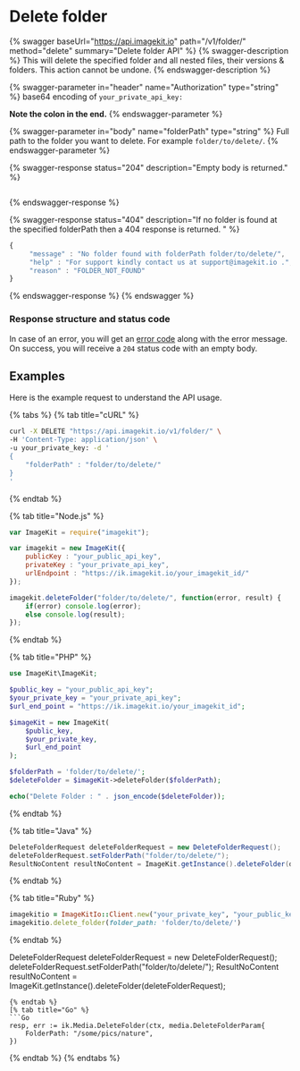 # Delete folder

{% swagger baseUrl="https://api.imagekit.io" path="/v1/folder/" method="delete" summary="Delete folder API" %}
{% swagger-description %}
This will delete the specified folder and all nested files, their versions & folders. This action cannot be undone.
{% endswagger-description %}

{% swagger-parameter in="header" name="Authorization" type="string" %}
base64 encoding of `your_private_api_key:`

**Note the colon in the end.**
{% endswagger-parameter %}

{% swagger-parameter in="body" name="folderPath" type="string" %}
Full path to the folder you want to delete. For example `folder/to/delete/`.
{% endswagger-parameter %}

{% swagger-response status="204" description="Empty body is returned." %}
```
```
{% endswagger-response %}

{% swagger-response status="404" description="If no folder is found at the specified folderPath then a 404 response is returned. " %}
```javascript
{
     "message" : "No folder found with folderPath folder/to/delete/",
     "help" : "For support kindly contact us at support@imagekit.io .",
     "reason" : "FOLDER_NOT_FOUND" 
}
```
{% endswagger-response %}
{% endswagger %}

### Response structure and status code

In case of an error, you will get an [error code](../api-introduction/#error-codes) along with the error message. On success, you will receive a `204` status code with an empty body.

## Examples

Here is the example request to understand the API usage.

{% tabs %}
{% tab title="cURL" %}
```bash
curl -X DELETE "https://api.imagekit.io/v1/folder/" \
-H 'Content-Type: application/json' \
-u your_private_key: -d '
{
	"folderPath" : "folder/to/delete/"
}
'
```
{% endtab %}

{% tab title="Node.js" %}
```javascript
var ImageKit = require("imagekit");

var imagekit = new ImageKit({
    publicKey : "your_public_api_key",
    privateKey : "your_private_api_key",
    urlEndpoint : "https://ik.imagekit.io/your_imagekit_id/"
});

imagekit.deleteFolder("folder/to/delete/", function(error, result) {
    if(error) console.log(error);
    else console.log(result);
});
```
{% endtab %}

{% tab title="PHP" %}
```php
use ImageKit\ImageKit;

$public_key = "your_public_api_key";
$your_private_key = "your_private_api_key";
$url_end_point = "https://ik.imagekit.io/your_imagekit_id";

$imageKit = new ImageKit(
    $public_key,
    $your_private_key,
    $url_end_point
);

$folderPath = 'folder/to/delete/';
$deleteFolder = $imageKit->deleteFolder($folderPath);

echo("Delete Folder : " . json_encode($deleteFolder));
```
{% endtab %}

{% tab title="Java" %}
```java
DeleteFolderRequest deleteFolderRequest = new DeleteFolderRequest();
deleteFolderRequest.setFolderPath("folder/to/delete/");
ResultNoContent resultNoContent = ImageKit.getInstance().deleteFolder(deleteFolderRequest);
```
{% endtab %}

{% tab title="Ruby" %}
```ruby
imagekitio = ImageKitIo::Client.new("your_private_key", "your_public_key", "your_url_endpoint")
imagekitio.delete_folder(folder_path: 'folder/to/delete/')
```
{% endtab %}

DeleteFolderRequest deleteFolderRequest = new DeleteFolderRequest();
deleteFolderRequest.setFolderPath("folder/to/delete/");
ResultNoContent resultNoContent = ImageKit.getInstance().deleteFolder(deleteFolderRequest);
```
{% endtab %}
[% tab title="Go" %}
```Go
resp, err := ik.Media.DeleteFolder(ctx, media.DeleteFolderParam{
    FolderPath: "/some/pics/nature",
})
```
{% endtab %}
{% endtabs %}
